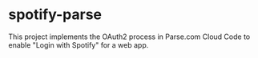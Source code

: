 # spotify-parse
This project implements the OAuth2 process in Parse.com Cloud Code to enable "Login with Spotify" for a web app.
